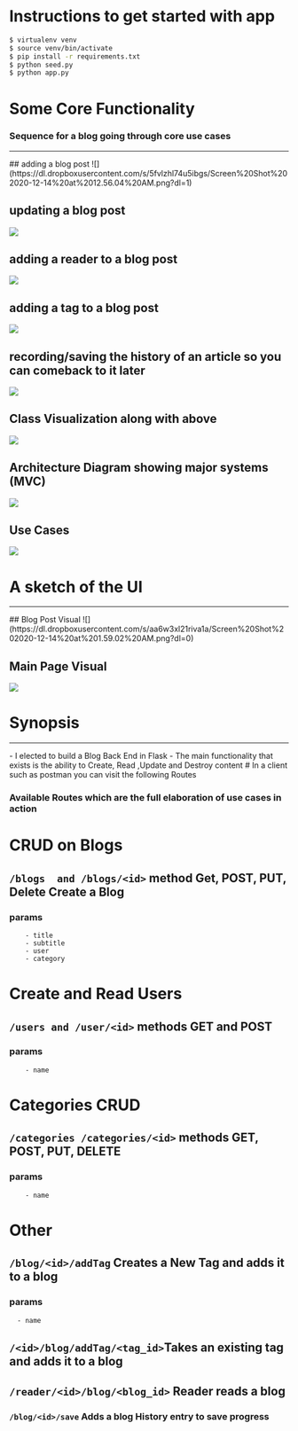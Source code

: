 # Instructions to get started with app

```bash
$ virtualenv venv
$ source venv/bin/activate
$ pip install -r requirements.txt
$ python seed.py
$ python app.py
```
# Some Core Functionality
### Sequence for a blog going through core use cases
<hr>
## adding a blog post
![](https://dl.dropboxusercontent.com/s/5fvlzhl74u5ibgs/Screen%20Shot%202020-12-14%20at%2012.56.04%20AM.png?dl=1)

## updating a blog post
![](https://dl.dropboxusercontent.com/s/e2rddb62yfdxtqr/Screen%20Shot%202020-12-14%20at%2012.57.35%20AM.png?dl=1)

## adding a reader to a blog post
![](https://dl.dropboxusercontent.com/s/e6zqw8isf0tuxws/Screen%20Shot%202020-12-14%20at%201.03.03%20AM.png?dl=1)

## adding a tag to a blog post

![](https://dl.dropboxusercontent.com/s/uswet7uso8eydwc/Screen%20Shot%202020-12-14%20at%201.05.33%20AM.png?dl=1)

## recording/saving the history of an article so you can comeback to it later

![](https://dl.dropboxusercontent.com/s/8afgnzrujt4gt6o/Screen%20Shot%202020-12-14%20at%201.10.32%20AM.png?dl=0)

## Class Visualization along with above

![](https://dl.dropboxusercontent.com/s/9vkakja36iaig1g/Screen%20Shot%202020-12-14%20at%201.47.47%20AM.png?dl=0)

## Architecture Diagram showing major systems (MVC)

![](https://dl.dropboxusercontent.com/s/qmh4jo04f4mqz3f/Screen%20Shot%202020-12-14%20at%201.49.43%20AM.png?dl=0)

## Use Cases

![](https://dl.dropboxusercontent.com/s/9lf7xs5tnex880d/Screen%20Shot%202020-12-14%20at%201.50.37%20AM.png?dl=0)

# A sketch of the UI
<hr>
## Blog Post Visual
![](https://dl.dropboxusercontent.com/s/aa6w3xl21riva1a/Screen%20Shot%202020-12-14%20at%201.59.02%20AM.png?dl=0)

## Main Page Visual

![](https://dl.dropboxusercontent.com/s/9rlqlr9vngo06li/Screen%20Shot%202020-12-14%20at%202.00.41%20AM.png?dl=0)
# Synopsis
<hr>
- I elected to build a Blog Back End in Flask
- The main functionality that exists is the ability to Create, Read ,Update and Destroy content
# In a client such as postman you can visit the following Routes

### Available Routes which are the full elaboration of use cases in action

# CRUD on Blogs
## `/blogs  and /blogs/<id>` method Get, POST, PUT, Delete Create a Blog
### params
        - title
        - subtitle
        - user
        - category


# Create and Read Users
## `/users and /user/<id>` methods GET and POST
### params
        - name


# Categories CRUD
## `/categories /categories/<id>` methods GET, POST, PUT, DELETE
### params
        - name

# Other

## `/blog/<id>/addTag`  Creates a New Tag and adds it to a blog
### params
      - name

## `/<id>/blog/addTag/<tag_id>`Takes an existing tag and adds it to a blog

## `/reader/<id>/blog/<blog_id>`  Reader reads a blog

### `/blog/<id>/save` Adds a blog History entry to save progress
